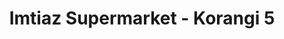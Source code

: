 ---
title: "Imtiaz Supermarket - Korangi 5"
url: /karachi/imtiaz-supermarket-korangi-5/
shop: Supermarkt
---